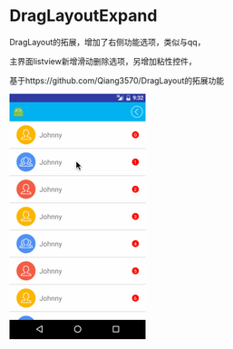 # DragLayoutExpand

DragLayout的拓展，增加了右侧功能选项，类似与qq，

主界面listview新增滑动删除选项，另增加粘性控件，

基于https://github.com/Qiang3570/DragLayout的拓展功能

![](https://github.com/Qiang3570/DragLayoutExpand/blob/master/sample.gif)

